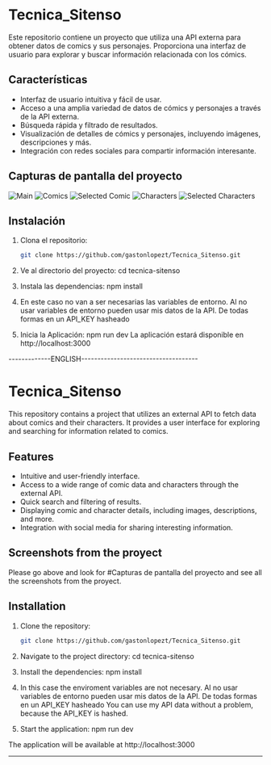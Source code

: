 # Tecnica_Sitenso

Este repositorio contiene un proyecto que utiliza una API externa para obtener datos de comics y sus personajes. Proporciona una interfaz de usuario para explorar y buscar información relacionada con los cómics.

## Características

- Interfaz de usuario intuitiva y fácil de usar.
- Acceso a una amplia variedad de datos de cómics y personajes a través de la API externa.
- Búsqueda rápida y filtrado de resultados.
- Visualización de detalles de cómics y personajes, incluyendo imágenes, descripciones y más.
- Integración con redes sociales para compartir información interesante.

## Capturas de pantalla del proyecto

![Main](https://gyazo.com/2e4c917944327e940ba18d377480635b)
![Comics](https://gyazo.com/fcceae1d7f78ccf1cbc3c9487057dbf0)
![Selected Comic](https://gyazo.com/9e88610d7ff80dc974ad06cfb58a0421)
![Characters](https://gyazo.com/bf04d71de402ad03ad89d5850b05cfb4)
![Selected Characters](https://gyazo.com/c1d500d1e1776d0df032c52982eb7a8e)

## Instalación

1. Clona el repositorio:

   ```bash
   git clone https://github.com/gastonlopezt/Tecnica_Sitenso.git

2. Ve al directorio del proyecto:
    cd tecnica-sitenso

3. Instala las dependencias:
    npm install

4. En este caso no van a ser necesarias las variables de entorno.
    Al no usar variables de entorno pueden usar mis datos de la API. De todas formas en un API_KEY hasheado

5. Inicia la Aplicación:
    npm run dev
    La aplicación estará disponible en http://localhost:3000


-------------ENGLISH------------------------------------
# Tecnica_Sitenso

This repository contains a project that utilizes an external API to fetch data about comics and their characters. It provides a user interface for exploring and searching for information related to comics.

## Features

- Intuitive and user-friendly interface.
- Access to a wide range of comic data and characters through the external API.
- Quick search and filtering of results.
- Displaying comic and character details, including images, descriptions, and more.
- Integration with social media for sharing interesting information.

## Screenshots from the proyect

Please go above and look for #Capturas de pantalla del proyecto and see all the screenshots from the proyect.

## Installation

1. Clone the repository:

   ```bash
   git clone https://github.com/gastonlopezt/Tecnica_Sitenso.git

2. Navigate to the project directory:
    cd tecnica-sitenso

3. Install the dependencies:
    npm install

4. In this case the enviroment variables are not necesary.
    Al no usar variables de entorno pueden usar mis datos de la API. De todas formas en un API_KEY hasheado
    You can use my API data without a problem, because the API_KEY is hashed.

5. Start the application:
    npm run dev

The application will be available at http://localhost:3000


----------------------------------------------------------------------